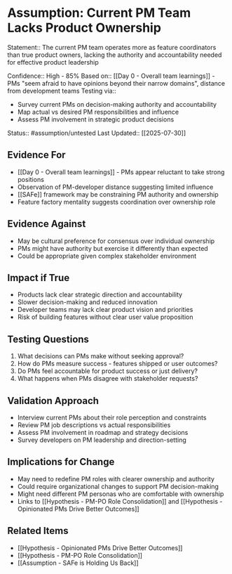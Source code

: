 # Assumption: Current PM Team Lacks Product Ownership

Statement:: The current PM team operates more as feature coordinators than true product owners, lacking the authority and accountability needed for effective product leadership

Confidence:: High - 85%
Based on:: [[Day 0 - Overall team learnings]] - PMs "seem afraid to have opinions beyond their narrow domains", distance from development teams
Testing via:: 
- Survey current PMs on decision-making authority and accountability
- Map actual vs desired PM responsibilities and influence
- Assess PM involvement in strategic product decisions

Status:: #assumption/untested
Last Updated:: [[2025-07-30]]

## Evidence For
- [[Day 0 - Overall team learnings]] - PMs appear reluctant to take strong positions
- Observation of PM-developer distance suggesting limited influence
- [[SAFe]] framework may be constraining PM authority and ownership
- Feature factory mentality suggests coordination over ownership role

## Evidence Against
- May be cultural preference for consensus over individual ownership
- PMs might have authority but exercise it differently than expected
- Could be appropriate given complex stakeholder environment

## Impact if True
- Products lack clear strategic direction and accountability
- Slower decision-making and reduced innovation
- Developer teams may lack clear product vision and priorities
- Risk of building features without clear user value proposition

## Testing Questions
1. What decisions can PMs make without seeking approval?
2. How do PMs measure success - features shipped or user outcomes?
3. Do PMs feel accountable for product success or just delivery?
4. What happens when PMs disagree with stakeholder requests?

## Validation Approach
- Interview current PMs about their role perception and constraints
- Review PM job descriptions vs actual responsibilities
- Assess PM involvement in roadmap and strategy decisions
- Survey developers on PM leadership and direction-setting

## Implications for Change
- May need to redefine PM roles with clearer ownership and authority
- Could require organizational changes to support PM decision-making
- Might need different PM personas who are comfortable with ownership
- Links to [[Hypothesis - PM-PO Role Consolidation]] and [[Hypothesis - Opinionated PMs Drive Better Outcomes]]

## Related Items
- [[Hypothesis - Opinionated PMs Drive Better Outcomes]]
- [[Hypothesis - PM-PO Role Consolidation]]
- [[Assumption - SAFe is Holding Us Back]]